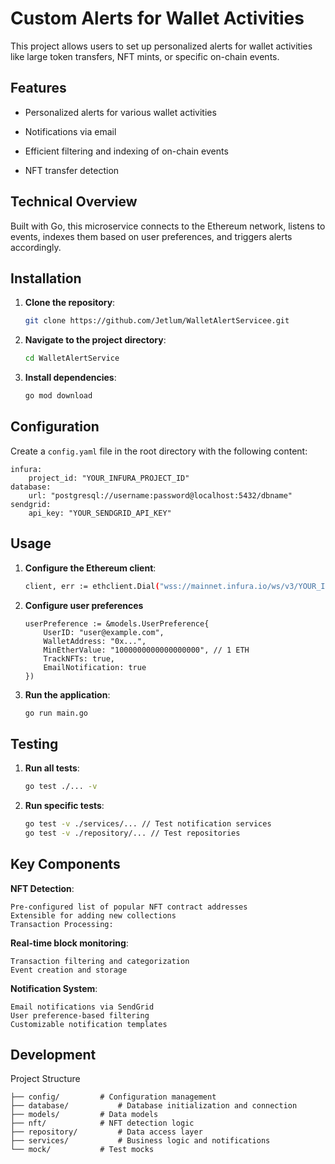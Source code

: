 

# Custom Alerts for Wallet Activities

  

This project allows users to set up personalized alerts for wallet activities like large token transfers, NFT mints, or specific on-chain events.

  

## Features

  

- Personalized alerts for various wallet activities

- Notifications via email

- Efficient filtering and indexing of on-chain events

- NFT transfer detection

  

## Technical Overview

  

Built with Go, this microservice connects to the Ethereum network, listens to events, indexes them based on user preferences, and triggers alerts accordingly.

  

## Installation

  

1.  **Clone the repository**:

	```sh
	git clone https://github.com/Jetlum/WalletAlertServicee.git
2.  **Navigate to the project directory**:
	```sh
	cd WalletAlertService
3.  **Install dependencies**:
	```sh
	go mod download
## Configuration

Create a `config.yaml` file in the root directory with the following content:

	infura:
		project_id: "YOUR_INFURA_PROJECT_ID"
	database:
		url: "postgresql://username:password@localhost:5432/dbname"
	sendgrid:
		api_key: "YOUR_SENDGRID_API_KEY"

## Usage

  

1.  **Configure the Ethereum client**:

	```sh
	client, err := ethclient.Dial("wss://mainnet.infura.io/ws/v3/YOUR_INFURA_PROJECT_ID")
2.	**Configure user preferences**

		userPreference := &models.UserPreference{
			UserID: "user@example.com",
			WalletAddress: "0x...",
		    MinEtherValue: "1000000000000000000", // 1 ETH
		    TrackNFTs: true,
		    EmailNotification: true
		})
 
3.  **Run the application**:
	```sh
	go run main.go
## Testing

1.  **Run all tests**:

	```sh
	go test ./... -v
2.  **Run specific tests**:

	```sh
	go test -v ./services/... // Test notification services
	go test -v ./repository/... // Test repositories
## Key Components

**NFT Detection**:

	Pre-configured list of popular NFT contract addresses
	Extensible for adding new collections
	Transaction Processing:

**Real-time block monitoring**:

	Transaction filtering and categorization
	Event creation and storage
 
**Notification System**:

	Email notifications via SendGrid
	User preference-based filtering
	Customizable notification templates

## Development
Project Structure

	├── config/			# Configuration management
	├── database/			# Database initialization and connection
	├── models/			# Data models
	├── nft/			# NFT detection logic
	├── repository/			# Data access layer
	├── services/			# Business logic and notifications
	└── mock/			# Test mocks